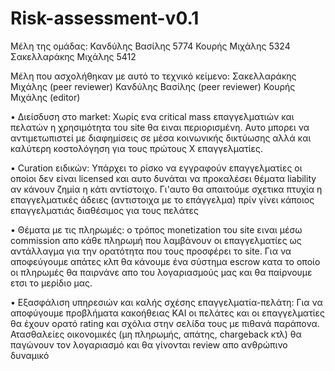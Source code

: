 # Risk-assessment-v0.1
Μέλη της ομάδας:
Κανδύλης Βασίλης 5774
Κουρής Μιχάλης 5324
Σακελλαράκης Μιχάλης 5412

Μέλη που ασχολήθηκαν με αυτό το τεχνικό κείμενο:
Σακελλαράκης Μιχάλης (peer reviewer)
Κανδύλης Βασίλης (peer reviewer)
Κουρής Μιχάλης (editor)

•    Διείσδυση στο market: Xωρίς ενα critical mass επαγγελματιών και πελατών η χρησιμότητα του site θα ειναι περιορισμένη. Αυτο μπορει να αντιμετωπιστεί με διαφημίσεις σε μέσα κοινωνικής δικτύωσης αλλά και καλύτερη κοστολόγηση για τους πρώτους Χ επαγγελματίες.

•    Curation ειδικών: Υπάρχει το ρίσκο να εγγραφούν επαγγελματίες οι οποίοι δεν είναι licensed και αυτο δυνάται να προκαλέσει θέματα liability αν κάνουν ζημία η κάτι αντίστοιχο. Γι'αυτο θα απαιτούμε σχετικα πτυχία η επαγγελματικές άδειες (αντιστοιχα με το επάγγελμα) πρίν γίνει κάποιος επαγγελματιάς διαθέσιμος για τους πελάτες

•    Θέματα με τις πληρωμές: ο τρόπος monetization του site ειναι μέσω commission απο κάθε πληρωμή που λαμβάνουν οι επαγγελματίες ως αντάλλαγμα για την ορατότητα που τους προσφέρει το site. Για να αποφεύγουμε απάτες κλπ θα κάνουμε ένα σύστημα escrow κατα το οποίο οι πληρωμές θα παιρνάνε απο του λογαριασμούς μας και θα παίρνουμε ετσι το μερίδιο μας.

•    Εξασφάλιση υπηρεσιών και καλής σχέσης επαγγελματία-πελάτη: Για να αποφύγουμε προβλήματα κακοήθειας ΚΑΙ οι πελάτες και οι επαγγελματίες θα έχουν ορατό rating  και σχόλια στην σελίδα τους με πιθανά παράπονα. Ατασθαλείες οικονομικές (μη πληρωμής, απάτης, chargeback κτλ) θα παγώνουν τον λογαριασμό και θα γίνονται review απο ανθρώπινο δυναμικό 

